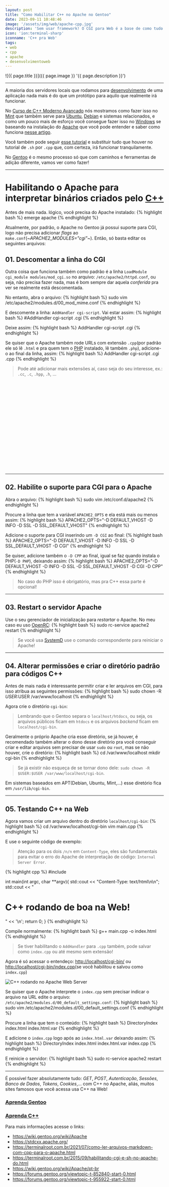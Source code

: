 ```yaml
---
layout: post
title: "Como Habilitar C++ no Apache no Gentoo"
date: 2023-09-11 10:48:46
image: '/assets/img/web/apache-cpp.jpg'
description: 'Sem usar framework! O CGI para Web é a base de como tudo funciona na vida real.'
icon: 'ion:terminal-sharp'
iconname: 'C++ pra Web'
tags:
- web
- cpp
- apache
- desenvolvimentoweb
---
```


![{{ page.title }}]({{ page.image }} '{{ page.description }}')

---

A maioria dos servidores locais que rodamos para [desenvolvimento](https://terminalroot.com.br/tags#desenvolvimentoweb) de uma aplicação nada mais é do que um protótipo para aquilo que realmente irá funcionar.

No [Curso de C++ Moderno Avançado](https://terminalroot.com.br/cpp) nós mostramos como fazer isso no [Mint](https://terminalroot.com.br/tags#mint) que também serve para [Ubuntu](https://terminalroot.com.br/tags#ubuntu), [Debian](https://terminalroot.com.br/tags#debian) e sistemas relacionados, e como um pouco mais de esforço você consegue fazer isso no [Windows](https://terminalroot.com.br/tags#windows) se baseando na instalação do [Apache](https://terminalroot.com.br/tags#apache) que você pode entender e saber como funciona [nesse artigo](https://terminalroot.com.br/2023/05/como-instalar-o-apache-php-8-e-mysql-no-windows.html).

Você também pode seguir [esse tutorial](https://terminalroot.com.br/2015/09/habilitando-cgi-e-sh-no-apache-do.html) e substituir tudo que houver no tutorial de `.sh` por `.cpp` que, com certeza, irá funcionar tranquilamente.

No [Gentoo](https://terminalroot.com.br/gentoo) é o mesmo processo só que com caminhos e ferramentas de adição diferente, vamos ver como fazer!

---

# Habilitando o Apache para interpretar binários criados pelo [C++](https://terminalroot.com.br/tags#cpp)
Antes de mais nada. lógico, você precisa do Apache instalado:
{% highlight bash %}
emerge apache
{% endhighlight %}

Atualmente, por padrão, o Apache no Gentoo já possui suporte para CGI, logo não precisa adicionar *flags* ao `make.conf`(~*APACHE2_MODULES="cgi"*~). Então, só basta editar os seguintes arquivos:

## 01. Descomentar a linha do CGI
Outra coisa que funciona também como padrão é a linha `LoadModule cgi_module modules/mod_cgi.so` no arquivo: `/etc/apache2/httpd.conf`, ou seja, não precisa fazer nada, mas é bom sempre dar aquela *conferida* pra ver se realmente está descomentada.

No entanto, abra o arquivo:
{% highlight bash %}
sudo vim /etc/apache2/modules.d/00_mod_mime.conf
{% endhighlight %}

E descomente a linha: `AddHandler cgi-script`. Vai estar assim:
{% highlight bash %}
#AddHandler cgi-script .cgi
{% endhighlight %}

Deixe assim:
{% highlight bash %}
AddHandler cgi-script .cgi
{% endhighlight %}

Se quiser que o Apache também rode URLs com extensão `.cpp`(por padrão ele só lê `.html` e pra quem tem o [PHP](https://terminalroot.com.br/php) instalado, lê também `.php`), adicione-o ao final da linha, assim:
{% highlight bash %}
AddHandler cgi-script .cgi .cpp
{% endhighlight %}
> Pode até adicionar mais extensões aí, caso seja do seu interesse, ex.: `.cc`, `.c`, `.hpp`, `.h`, ...


<!-- SQUARE - GAMES ROOT -->
<script async src="//pagead2.googlesyndication.com/pagead/js/adsbygoogle.js"></script>
<ins class="adsbygoogle"
style="display:inline-block;width:336px;height:280px"
data-ad-client="ca-pub-2838251107855362"
data-ad-slot="5351066970"></ins>
<script>
(adsbygoogle = window.adsbygoogle || []).push({});
</script>

---

## 02. Habilite o suporte para CGI para o Apache
Abra o arquivo:
{% highlight bash %}
sudo vim /etc/conf.d/apache2
{% endhighlight %}

Procure a linha que tem a variável `APACHE2_OPTS` e ela está mais ou menos assim:
{% highlight bash %}
APACHE2_OPTS="-D DEFAULT_VHOST -D INFO -D SSL -D SSL_DEFAULT_VHOST"
{% endhighlight %}

Adicione o suporte para CGI inserindo um `-D CGI` ao final:
{% highlight bash %}
APACHE2_OPTS="-D DEFAULT_VHOST -D INFO -D SSL -D SSL_DEFAULT_VHOST -D CGI"
{% endhighlight %}

Se quiser, adicione também o `-D CPP` ao final, igual se faz quando instala o PHP(`-D PHP`), deixando assim:
{% highlight bash %}
APACHE2_OPTS="-D DEFAULT_VHOST -D INFO -D SSL -D SSL_DEFAULT_VHOST -D CGI -D CPP"
{% endhighlight %}
> No caso do PHP isso é obrigatório, mas pra C++ essa parte é opcional!

---

## 03. Restart o servidor Apache
Use o seu gerenciador de inicialização para *restartar* o Apache. No meu caso eu uso [OpenRC](https://wiki.gentoo.org/wiki/OpenRC):
{% highlight bash %}
sudo rc-service apache2 restart
{% endhighlight %}
> Se você usa [SystemD](https://terminalroot.com.br/2019/07/por-que-systemd.html) use o comando correspondente para reiniciar o Apache!

---

## 04. Alterar permissões e criar o diretório padrão para códigos C++
Antes de mais nada é interessante permitir criar e ler arquivos em CGI, para isso atribua as seguintes permissões:
{% highlight bash %}
sudo chown -R $USER:$USER /var/www/localhost
{% endhighlight %}

Agora crie o diretório `cgi-bin`:
> Lembrando que o Gentoo separa o `localhost/htdocs`, ou seja, os arquivos públicos ficam em `htdocs` e os arquivos *backend* ficam em `localhost/cgi-bin`. 

Geralmente o próprio Apache cria esse diretório, se já houver, é recomendado também alterar o dono desse diretório pra você conseguir criar e editar arquivos sem precisar de usar `sudo` ou `root`, mas se não houver, crie o diretório:
{% highlight bash %}
cd /var/www/localhost
mkdir cgi-bin
{% endhighlight %}
> Se já existir não esqueça de se tornar dono dele: `sudo chown -R $USER:$USER /var/www/localhost/cgi-bin`.

Em sistemas baseados em APT(Debian, Ubuntu, Mint,...) esse diretório fica em `/usr/lib/cgi-bin`.


<!-- RECTANGLE LARGE -->
<script async src="https://pagead2.googlesyndication.com/pagead/js/adsbygoogle.js"></script>
<!-- Informat -->
<ins class="adsbygoogle"
style="display:block"
data-ad-client="ca-pub-2838251107855362"
data-ad-slot="2327980059"
data-ad-format="auto"
data-full-width-responsive="true"></ins>
<script>
(adsbygoogle = window.adsbygoogle || []).push({});
</script>

---

## 05. Testando C++ na Web
Agora vamos criar um arquivo dentro do diretório `localhost/cgi-bin`:
{% highlight bash %}
cd /var/www/localhost/cgi-bin
vim main.cpp
{% endhighlight %}

E use o seguinte código de exemplo:
> Atenção para os dois `/n/n` em `Content-Type`, eles são fundamentais para evitar o erro do Apache de interpretação de código: `Internal Server Error`.

{% highlight cpp %}
#include <iostream>

int main(int argc, char **argv){
  std::cout << "Content-Type: text/html\n\n";
  std::cout << "<h1>C++ rodando de boa na Web!</h1>" << '\n';
  return 0;
}
{% endhighlight %}

Compile normalmente:
{% highlight bash %}
g++ main.cpp -o index.html
{% endhighlight %}
> Se tiver habilitando o `AddHandler` para `.cpp` também, pode salvar como `index.cpp` ou até mesmo sem extensão!

Agora é só acessar o entendeço: <http://localhost/cgi-bin/> ou <http://localhost/cgi-bin/index.cpp>(se você habilitou e salvou como `index.cpp`)

![C++ rodando no Apache Web Server](/assets/img/web/cpp-apache-web.png)

Se quiser que o Apache interprete o `index.cpp` sem precisar indicar o arquivo na URL edite o arquivo: `/etc/apache2/modules.d/00_default_settings.conf`:
{% highlight bash %}
sudo vim /etc/apache2/modules.d/00_default_settings.conf
{% endhighlight %}

Procure a linha que tem o conteúdo:
{% highlight bash %}
<IfModule dir_module>
	DirectoryIndex index.html index.html.var
</IfModule>
{% endhighlight %}

E adicione o `index.cpp` logo após ao `index.html.var` deixando assim:
{% highlight bash %}
<IfModule dir_module>
	DirectoryIndex index.html index.html.var index.cpp
</IfModule>
{% endhighlight %}

E reinicie o servidor:
{% highlight bash %}
sudo rc-service apache2 restart
{% endhighlight %}

---

É possível fazer absolutamente tudo: *GET*, *POST*, *Autenticação*, *Sessões*, *Banco de Dados*, *Tokens*, *Cookies*,... com C++ no Apache, aliás, muitos sites famosos que você acessa usa C++ na Web!

### [Aprenda Gentoo](https://terminalroot.com.br/gentoo)
### [Aprenda C++](https://terminalroot.com.br/cpp)

Para mais informações acesse o links:
+ <https://wiki.gentoo.org/wiki/Apache>
+ <https://stdcxx.apache.org/>
+ <https://terminalroot.com.br/2021/07/como-ler-arquivos-markdown-com-cpp-para-o-apache.html>
+ <https://terminalroot.com.br/2015/09/habilitando-cgi-e-sh-no-apache-do.html>
+ <https://wiki.gentoo.org/wiki/Apache/pt-br>
+ <https://forums.gentoo.org/viewtopic-t-852840-start-0.html>
+ <https://forums.gentoo.org/viewtopic-t-955922-start-0.html>



